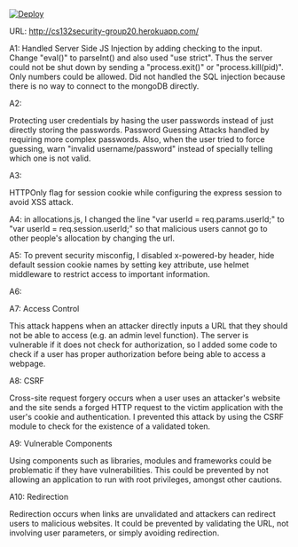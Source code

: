 <a href="https://heroku.com/deploy">
  <img src="https://www.herokucdn.com/deploy/button.svg" alt="Deploy">
</a>

URL: http://cs132security-group20.herokuapp.com/

A1:
Handled Server Side JS Injection by adding checking to the input. Change "eval()" to parseInt() and also used "use strict". Thus the server could not be shut down by sending a "process.exit()" or "process.kill(pid)". Only numbers could be allowed.
Did not handled the SQL injection because there is no way to connect to the mongoDB directly.




A2:

Protecting user credentials by hasing the user passwords instead of just directly storing the passwords. 
Password Guessing Attacks handled by requiring more complex passwords. Also, when the user tried to force guessing, warn "invalid username/password" instead of specially telling which one is not valid.



A3:

 HTTPOnly flag for session cookie while configuring the express session to avoid XSS attack.


A4: in allocations.js, I changed the line "var userId = req.params.userId;" to "var userId = req.session.userId;" so that malicious users cannot go to other people's allocation by changing the url.



A5: To prevent security misconfig, I disabled x-powered-by header, hide default session cookie names by setting key attribute, use helmet middleware to restrict access to important information. 






A6:




A7: Access Control

This attack happens when an attacker directly inputs a URL that they should not be able to access (e.g. an admin level function). The server is vulnerable if it does not check for authorization, so I added some code to check if a user has proper authorization before being able to access a webpage.


A8: CSRF

Cross-site request forgery occurs when a user uses an attacker's website and the site sends a forged HTTP request to the victim application with the user's cookie and authentication. I prevented this attack by using the CSRF module to check for the existence of a validated token.


A9: Vulnerable Components

Using components such as libraries, modules and frameworks could be problematic if they have vulnerabilities. This could be prevented by not allowing an application to run with root privileges, amongst other cautions.

A10: Redirection

Redirection occurs when links are unvalidated and attackers can redirect users to malicious websites. It could be prevented by validating the URL, not involving user parameters, or simply avoiding redirection.




